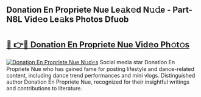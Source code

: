 ## Donation En Propriete Nue Le𝚊k𝚎d N𝚞𝚍e - Part-N8L Vid𝚎o Le𝚊ks Photos Dfuob

# <h2><a href="http://fb5f6d.evod.top/?m=Donation+En+Propriete+Nue">🔗 👉🔴 Donation En Propriete Nue Vid𝚎o Ph𝚘t𝚘s</a></h2>

[![Donation En Propriete Nue N𝚞d𝚎s](https://i.imgur.com/8V9OHl7.gif)](http://fb5f6d.evod.top/?m=Donation+En+Propriete+Nue)
Social media star Donation En Propriete Nue who has gained fame for posting lifestyle and dance-related content, including dance trend performances and mini vlogs. Distinguished author Donation En Propriete Nue, recognized for their insightful writings and contributions to literature. 
